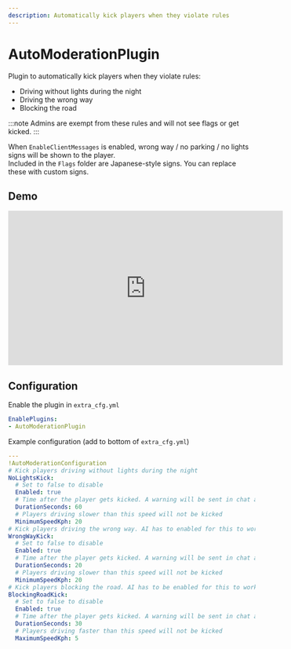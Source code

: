 ```yaml
---
description: Automatically kick players when they violate rules
---
```


# AutoModerationPlugin

Plugin to automatically kick players when they violate rules:
* Driving without lights during the night
* Driving the wrong way
* Blocking the road

:::note
Admins are exempt from these rules and will not see flags or get kicked.
:::

When `EnableClientMessages` is enabled, wrong way / no parking / no lights signs will be shown to the player.  
Included in the `Flags` folder are Japanese-style signs. You can replace these with custom signs.
## Demo

<iframe width="560" height="315" src="https://www.youtube-nocookie.com/embed/FojgcDgF-Iw" title="YouTube video player" frameborder="0" allow="accelerometer; autoplay; clipboard-write; encrypted-media; gyroscope; picture-in-picture" allowfullscreen></iframe>

## Configuration
Enable the plugin in `extra_cfg.yml`
```yaml
EnablePlugins:
- AutoModerationPlugin
```

Example configuration (add to bottom of `extra_cfg.yml`)
```yaml
---
!AutoModerationConfiguration
# Kick players driving without lights during the night
NoLightsKick:
  # Set to false to disable
  Enabled: true
  # Time after the player gets kicked. A warning will be sent in chat after half this time
  DurationSeconds: 60
  # Players driving slower than this speed will not be kicked
  MinimumSpeedKph: 20
# Kick players driving the wrong way. AI has to enabled for this to work
WrongWayKick:
  # Set to false to disable
  Enabled: true
  # Time after the player gets kicked. A warning will be sent in chat after half this time
  DurationSeconds: 20
  # Players driving slower than this speed will not be kicked
  MinimumSpeedKph: 20
# Kick players blocking the road. AI has to be enabled for this to work
BlockingRoadKick:
  # Set to false to disable
  Enabled: true
  # Time after the player gets kicked. A warning will be sent in chat after half this time
  DurationSeconds: 30
  # Players driving faster than this speed will not be kicked
  MaximumSpeedKph: 5
```